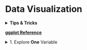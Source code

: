# Data Visualization

<div sytle='width:1000px;margin:auto'>

<details><summary><b>Tips & Tricks</b></summary><p>

<details><summary><b>Installation</b></summary><p>

<details><summary>Install <b>ggplot2</b></summary><p>
~~~
install.packages('ggplot2')
library(ggplot2)
~~~
</p></details>

<details><summary>Install <b>gridExtra</b></summary><p>
~~~
install.packages('gridExtra')
library(gridExtra)
~~~
</p></details>

</p></details>

<details><summary><b>Add title for axises</b></summary><p>
~~~
qplot(data=subset(df, !is.na(www_likes)), x=www_likes,
      geom='freqpoly', color=gender,
      xlab='WWW LIKES (TITLE)',
      ylab='Y TITLE')+
  scale_x_log10()
~~~
</p></details>

</p></details>

<p><a href="https://ggplot2.tidyverse.org/reference/"><b>ggplot Reference</b></a> </p>

<details><summary>1. Explore <b>One</b> Variable</b></summary><p>

<details><summary><b>1. Histograms</b></summary><p>

<details><summary><b>1.1. using scale_x_continuous()</b></summary><p>
<h4>1. using qplot()</h4>
~~~
qplot(x=dob_day, data=df) +
  scale_x_continuous(breaks=1:31) +
  geom_histogram(binwidth = 1)
~~~

<h4>2. using ggplot()</h4>
~~~
ggplot(aes(x = dob_day), data = pf) +
  geom_histogram(binwidth = 1) +
  scale_x_continuous(breaks = 1:31)
~~~
</p></details>


<details><summary><b>1.2. using facet_wrap()</b></summary><p>
<blockquote>
we use it, to make interaction between 2 variables.
</blockquote>
~~~
qplot(x=dob_day, data=df) + 
	scale_x_continuous(breaks=1:31) + # scale x axis to that limit
	facet_wrap(~dob_month, ncol=3)
~~~
~~~
ggplot(data=df, aes(x=dob_day)) + 
  geom_histogram(binwidth = 1) +
  scale_x_continuous(breaks = 1:31) + 
  facet_wrap(~dob_month)
~~~
<p><img src="imgs/20191021-194824.png" alt="" /></p>
</p></details>

<details><summary><b>1.3. using xlim</b></summary><p>
~~~
# this
qplot(data=df, x=friend_count, xlim=c(0, 1000))

# or this
qplot(data=df, x=friend_count) + 
  scale_x_continuous(limits = c(1, 1000))
~~~

~~~
# Using ggplot
ggplot(aes(x = friend_count), data = pf) +
  geom_histogram() +
  scale_x_continuous(limits = c(0, 1000))
~~~
</p></details>

<details><summary><b>1.4. using binwidth</b></summary><p>
~~~
# 1. using qplot
qplot(x = friend_count, data = pf, binwidth = 25) +
  scale_x_continuous(limits = c(0, 1000), breaks = seq(0, 1000, 50))
  
# 2. using ggplot
ggplot(aes(x = friend_count), data = pf) +
  geom_histogram(binwidth = 25) +
  scale_x_continuous(limits = c(0, 1000), breaks = seq(0, 1000, 50))
~~~
<p><img src="imgs/20191022-094839.png" alt="" /></p>
</p></details>

<details><summary><b>1.5. Omiting NA (Not Applicable)</b></summary><p>
~~~
#### Using qplot
# First Trial
qplot(data=na.omit(df), x=friend_count, binwidth=10) +
  scale_x_continuous(lim=c(0, 1000), breaks=seq(0, 1000, 50)) +
  facet_wrap(~gender)

# Second Trial
qplot(data=subset(df, !is.na(gender)), x=friend_count, binwidth=25) +
  scale_x_continuous(lim=c(0, 1000), breaks=seq(0, 1000, 50)) +
  facet_wrap(~gender)
~~~

~~~
#### Using ggplot
ggplot(aes(x = friend_count), data = subset(pf, !is.na(gender))) +
  geom_histogram() +
  scale_x_continuous(limits = c(0, 1000), breaks = seq(0, 1000, 50)) +
  facet_wrap(~gender)
~~~
</p></details>

<details><summary><b>1.6. Color & Fill bars</b></summary><p>
<p><a href="https://ggplot2.tidyverse.org/reference/theme.html"><b>Doc about Themes</b></a> </p>

~~~R
#### Using qplot
# Note: The I() functions stand for 'as is' and tells qplot to use them as colors.

qplot(data=df, x=tenure, color=I('black'), fill=I('#099DD9'), binwidth=50)

qplot(data=df, x=tenure/365, binwidth=.25,
      color=I('black'), fill=I('#F79420')) +
  scale_x_continuous(breaks=seq(1, 7, 1), limits=c(0, 7))
~~~

~~~
#### Using ggplot
ggplot(aes(x = tenure/365), data = pf) +
  geom_histogram(binwidth = .25, color = 'black', fill = '#F79420')
~~~
<p><img src="imgs/20191022-102314.png" alt="" /></p>
<p><img src="imgs/20191022-102828.png" alt="" /></p>
</p></details>

<details><summary><b>1.7. Multiple Plots in one image</b></summary><p>
~~~
library(gridExtra)

# Using 1. qplot:
p1 <- qplot(data=df, x=friend_count)
p2 <- qplot(data=df, x=sqrt(friend_count))
p3 <- qplot(data=df, x=log1p(friend_count))

# NOTE: the x axis here, we have log scale not the actual counts.

grid.arrange(p1, p2, p3, ncol=1)
~~~

~~~
# Using 2. ggplot
p1 <- ggplot(data=df, aes(x=friend_count)) + geom_histogram()
p2 <- p1 + scale_x_log10()
p3 <- p1 + scale_x_sqrt()

# NOTE: the x axis here, will have the actual counts not the log counts.

grid.arrange(p1, p2, p3, ncol=1)
~~~
</p></details>

<details><summary><b>1.8. Scale each plot freely, when having multiple plots</b></summary><p>
~~~
qplot(data=diamonds, x=price, binwidth=200,
      color=I('black'), fill=I('#099DD9'))+
  facet_wrap(~cut, scales = 'free')
~~~
<p><img src="imgs/20191023-105111.png" alt="" /></p>
</p></details>

</p></details>

<details><summary><b>2. Frequency Ploygon [KDE]</b></summary><p>

<details><summary><b>2.1 Normal one</b></summary><p>
~~~
# using qplot
qplot(data=subset(df, !is.na(gender)), x=friend_count,
      binwidth=10, geom='freqpoly', color=gender) +
  scale_x_continuous(lim=c(0, 1000), breaks=seq(0, 1000, 50))
~~~
</p></details>

<details><summary><b>2.2 Showing proportion instead of counts</b></summary><p>
~~~
# using qplot
qplot(data=subset(df, !is.na(gender)), x=friend_count, y= ..count../sum(..count..),
      binwidth=10, geom='freqpoly', color=gender) + 
  scale_x_continuous(lim=c(0, 1000), breaks=seq(0, 1000, 50))
~~~

~~~
# Using ggplot
ggplot(aes(x = www_likes), data = subset(pf, !is.na(gender))) +
  geom_freqpoly(aes(color = gender)) +
  scale_x_log10()
~~~
<p><img src="imgs/20191022-143205.png" alt="" /></p>
</p></details>
</p></details>

<details><summary><b>3. Box Plot</b> [cat vs. num]</summary><p>

<details><summary><b>3.1 Regular</b></summary><p>
~~~
# using qplot
qplot(data=subset(df, !is.na(gender)), x=friend_count,
      binwidth=10, geom='boxplot', color=gender) +
  scale_x_continuous(lim=c(0, 1000), breaks=seq(0, 1000, 50))
~~~
<p><img src="imgs/20191022-145756.png" alt="" /></p>
</p></details>

<details><summary><b>3.2 Using coord_cartesian()</b></summary><p>
~~~
# using coord_cartesian doesn't change the values of median and quantiles unlike scale_y_continuous()
qplot(data=subset(df, !is.na(gender)), y=friend_count, x=gender,
      geom='boxplot')+
  coord_cartesian(ylim=c(0, 1000))
~~~
<p><img src="imgs/20191022-145809.png" alt="" /></p>
</p></details>

</p></details>
</p></details>

<details><summary>2. Explore <b>Two</b> Variables:</summary><p>

<details><summary>1. <b>Scatter Plot</b> [num vs. num]</summary><p>
<details><summary>1. <b>Regular</b></summary><p>
~~~
# The default is scatter plot when using qplot.
qplot(x=age, y=friend_count, data=df)

# Using ggplot
ggplot(aes(x = age, y = friend_count), data = df) +
  geom_point()

~~~
</p></details>

<details><summary>2. using <b>xlim()</b></summary><p>
~~~
# Using ggplot
ggplot(aes(x = age, y = friend_count), data = df) +
  geom_point() + xlim(13, 90)
~~~
<p><img src="imgs/20191023-115527.png" alt="" /></p>
</p></details>


<details><summary>3. using <b>alpha</b></summary><p>
~~~
# Using ggplot
ggplot(aes(x=age, y=friend_count), data=df) +
  geom_point(alpha = 1/20)
~~~
</p></details>

<details><summary>4. using <b>jitter()</b></summary><p>
~~~
# Using ggplot
ggplot(aes(x=age, y=friend_count), data=df) +
  geom_jitter(alpha = 1/20) +
  xlim(13, 90)
  
  
# Another way
ggplot(aes(x=age, y=friend_count), data=df) +
  geom_point(alpha = 1/20, position='jitter') +
  xlim(13, 90)
~~~
<p><img src="imgs/20191023-123839.png" alt="" /></p>
</p></details>

<details><summary>5. using <b>coord_trans()</b></summary><p>
~~~
# Using coord_trans() to change the axis range
ggplot(aes(x=age, y=friend_count), data=df) +
  geom_jitter(alpha = 1/10, position=position_jitter(h = 0) +
  coord_trans(y='sqrt')
~~~
<p><img src="imgs/20191023-123839.png" alt="" /></p>
</p></details>

</p></details>

</p></details>

</div>



































